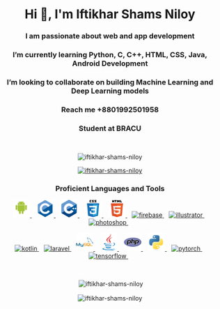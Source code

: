 <h1 align="center">Hi 👋, I'm Iftikhar Shams Niloy</h1>
<h3 align="center">I am passionate about web and app development</h3>
<h3 align="center">I’m currently learning Python, C, C++, HTML, CSS, Java, Android Development</h3>
<h3 align="center">I’m looking to collaborate on building Machine Learning and Deep Learning models</h3>
<h3 align="center"> Reach me +8801992501958</h3>
<h3 align="center"> Student at BRACU </h3>

<br>

<p align="center"> <img src="https://komarev.com/ghpvc/?username=iftikhar-shams-niloy&label=Profile%20views&color=orange&style=flat" alt="iftikhar-shams-niloy" /> </p>
<p align="center"> <a href="https://github.com/ryo-ma/github-profile-trophy"><img src="https://github-profile-trophy.vercel.app/?username=iftikhar-shams-niloy&row=2&column=3&margin-w=15&margin-h=15&theme=discord" alt="iftikhar-shams-niloy" /></a> </p>

<h3 align="center">Proficient Languages and Tools</h3>

<section align="center">
  <p align="center" > 
    <a href="https://developer.android.com" style="decoration: none;">
      <img src="https://raw.githubusercontent.com/devicons/devicon/master/icons/android/android-original-wordmark.svg" alt="android" width="40" height="40"/> </a> &ensp;
    <a href="https://www.cprogramming.com/">
      <img src="https://raw.githubusercontent.com/devicons/devicon/master/icons/c/c-original.svg" alt="c" width="40" height="40"/> </a> &ensp;
    <a href="https://www.w3schools.com/cpp/">
      <img src="https://raw.githubusercontent.com/devicons/devicon/master/icons/cplusplus/cplusplus-original.svg" alt="cplusplus" width="40" height="40"/> </a> &ensp;
    <a href="https://www.w3schools.com/css/">
      <img src="https://raw.githubusercontent.com/devicons/devicon/master/icons/css3/css3-original-wordmark.svg" alt="css3" width="40" height="40"/> </a> &ensp;
    <a href="https://www.w3.org/html/"> 
      <img src="https://raw.githubusercontent.com/devicons/devicon/master/icons/html5/html5-original-wordmark.svg" alt="html5" width="40" height="40"/> </a> &ensp;
    <a href="https://firebase.google.com/">
      <img src="https://www.vectorlogo.zone/logos/firebase/firebase-icon.svg" alt="firebase" width="40" height="40"/> </a> &ensp;
    <a href="https://www.adobe.com/in/products/illustrator.html"> 
      <img src="https://www.adobe.com/cc-shared/assets/img/product-icons/svg/illustrator-40.svg" alt="illustrator" width="40" height="40"/> </a> &ensp;
    <a href="https://www.photoshop.com/en"> 
      <img src="https://www.adobe.com/cc-shared/assets/img/product-icons/svg/photoshop-40.svg" alt="photoshop" width="40" height="40"/> </a> &ensp;
  <br><br>
    <a href="https://kotlinlang.org"> 
      <img src="https://www.vectorlogo.zone/logos/kotlinlang/kotlinlang-icon.svg" alt="kotlin" width="40" height="40"/> </a> &ensp;
    <a href="https://laravel.com/"> 
      <img src="https://laravel.com/img/logomark.min.svg" alt="laravel" width="40" height="40"/> </a> &ensp;
    <a href="https://www.mysql.com/"> 
      <img src="https://raw.githubusercontent.com/devicons/devicon/master/icons/mysql/mysql-original-wordmark.svg" alt="mysql" width="40" height="40"/> </a> &ensp;
    <a href="https://www.java.com"> 
      <img src="https://raw.githubusercontent.com/devicons/devicon/master/icons/java/java-original.svg" alt="java" width="40" height="40"/> </a> &ensp;
    <a href="https://www.php.net"> 
      <img src="https://raw.githubusercontent.com/devicons/devicon/master/icons/php/php-original.svg" alt="php" width="40" height="40"/> </a> &ensp;
    <a href="https://www.python.org"> 
      <img src="https://raw.githubusercontent.com/devicons/devicon/master/icons/python/python-original.svg" alt="python" width="40" height="40"/> </a> &ensp;
    <a href="https://pytorch.org/"> 
      <img src="https://www.vectorlogo.zone/logos/pytorch/pytorch-icon.svg" alt="pytorch" width="40" height="40"/> </a> &ensp;
    <a href="https://www.tensorflow.org"> 
      <img src="https://www.vectorlogo.zone/logos/tensorflow/tensorflow-icon.svg" alt="tensorflow" width="40" height="40"/> </a> &ensp;
  </p>
</section>
<br>
<p align="center">&nbsp;<img align="center" src="https://github-readme-stats.vercel.app/api?username=iftikhar-shams-niloy&show_icons=true&locale=en&theme=dracula" alt="iftikhar-shams-niloy" /></p>
<p align="center"><img align="center" src="https://github-readme-streak-stats.herokuapp.com/?user=iftikhar-shams-niloy&theme=dracula" alt="iftikhar-shams-niloy" /></p>


<!---
Iftikhar-Shams-Niloy/Iftikhar-Shams-Niloy is a ✨ special ✨ repository because its `README.md` (this file) appears on your GitHub profile.
You can click the Preview link to take a look at your changes.
--->
